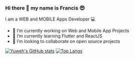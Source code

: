 ### Hi there 👋  my name is Francis 😎
I am a WEB and MOBILE Apps Developer 💻

<!--
**Yuweh/yuweh** is a ✨ _special_ ✨ repository because its `README.md` (this file) appears on your GitHub profile.
-->

- 🔭 I’m currently working on Web and Mobile App Projects
- 🌱 I’m currently learning Flutter and ReactJS
- 👯 I’m looking to collaborate on open source projects


[![Yuweh's GitHub stats](https://github-readme-stats.vercel.app/api?username=yuweh)](https://github.com/yuweh/github-readme-stats) [![Top Langs](https://github-readme-stats.vercel.app/api/top-langs/?username=yuweh)](https://github.com/yuweh/github-readme-stats)
